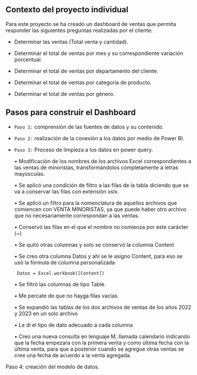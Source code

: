 ## **Contexto del proyecto individual**
Para este proyecto se ha creado un dashboard de ventas que permita responder las siguientes preguntas realizadas por el cliente:

+ Determinar las ventas (Total venta y cantidad).

+ Determinar el total de ventas por mes y su correspondiente variación porcentual.

+ Determinar el total de ventas por departamento del cliente.

+ Determinar el total de ventas por categoría de producto.

+ Determinar el total de ventas por género.

## **Pasos para construir el Dashboard**

  + `Paso 1:` comprensión de las fuentes de datos y su contenido.

  + `Paso 2:` realización de la conexión a los datos por medio de Power BI.

  + `Paso 3:` Proceso de limpieza a los datos en power query.

      •	Modificación de los nombres de los archivos Excel correspondientes a las ventas de minoristas, transformándolos completamente a letras mayúsculas.
    
      •	Se aplicó una condición de filtro a las filas de la tabla diciendo que se va a conservar las filas con extensión xslx.
    
      •	Se aplicó un filtro para la nomenclatura de aquellos archivos que comiencen con VENTA MINORISTAS, ya que puede haber otro archivo que no necesariamente correspondan a las ventas.
    
      •	Conservó las filas en el que el nombre no comienza por este carácter (~)
    
      •	Se quitó otras columnas y solo se conservó la columna Content
    
      •	Se creo otra columna Datos y ahí se le asigno Content, para eso se usó la fórmula de columna personalizada

         Datos = Excel.workbook([Content])
    
      •	Se filtró las columnas de tipo Table.
    
      •	Me percate de que no hayga filas vacías.
    
      •	Se expandió las tablas de los dos archivos de ventas de los años 2022 y 2023 en un solo archivo
    
      •	Le di el tipo de dato adecuado a cada columna
    
      •	Creo una nueva consulta en lenguaje M, llamada calendario indicando que la fecha empezara con la primera venta y como última fecha con la última venta, para que a posterior cuando se agregue otras ventas se cree una fecha de acuerdo a la venta agregada.
    


Paso 4: creación del modelo de datos.

